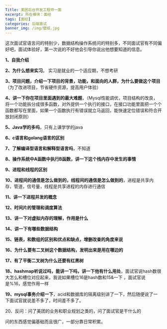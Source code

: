 ```yaml
---
Title: 美团后台开发工程师一面
excerpt: 所在模块：面经
tags: [面经]
categories: 后端面试
banner_img: /img/壁纸.jpg
---
```


这次面试官语言问的特别少，数据结构操作系统问的特别多，不同面试官有不同偏好吧，面试体验好，第一次说的不好他会引导你说出他想要知道的信息。

**1、自我介绍**

**2、为什么想来实习**。 实习是就业的一个适应期，不想考研

**3、项目问题，介绍一下项目的背景，功能，和面向的人群，为什么要做这个项目**（为了改进项目，节省硬件资源，提高用户体验）

**4、讲一下你在项目里面遇到的最大难题**，（Mysql性能调优，项目结构的改良，将一个功能拆分成很多函数，对外提供一个执行的接口，在接口功能里面把一个个函数都写在里面，如果一个函数执行有错误就立马返回，能快速定位错误和符合开放封闭原则）

**5、Java学的多吗**，只有上课学学的java

**6、c语言和golang语言的区别**

**7、了解编译型语言和解释型语言吗**，不知道

**8、操作系统中A函数中执行B函数，讲一下这个栈内存中发生的事情**

**9、进程和线程的区别**

**10、进程间的通信是怎么做到的，线程间的通信是怎么做到的**，进程是共享内存，管道，信号量，线程是共享进程的内存进行通信

**11、讲一下进程并发的概念**

**12、时间片的管理和调度算法**

**13、讲一下对虚拟内存的理解，作用是什么**

**14、讲一下有哪些数据结构**

**15、链表，和数组的区别和优点和缺点，增删改查的角度来说**

**16、为什么要有二叉树这个数据结构，发明出来是用在哪边的**

**17、有了平衡二叉树为什么还要有红黑树**

**18、hashmap听说过吗，能讲一下吗，讲一下他有什么用处**，面试官说hash数很大怎么和槽位对应起来，我说如果槽位16是hash数和15&一下 ，面试官说是%16，感觉作用一样

**19、mysql事务介绍一下**，acid和数据库的隔离级别讲了一下，然后随便说了一下面试官就说差不多了，时间差不多了。

20、反问：问了美团的业务和职业规划之类的，问了面试官是干什么的

问的东西感觉偏基础而且很广，一部分靠日常积累。
